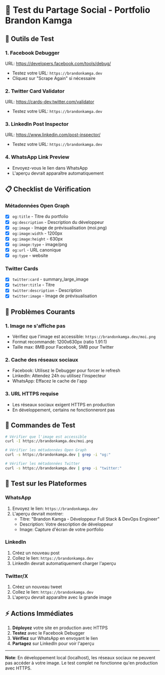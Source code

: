 # 🔗 Test du Partage Social - Portfolio Brandon Kamga

## 🧪 Outils de Test

### **1. Facebook Debugger**
URL: https://developers.facebook.com/tools/debug/
- Testez votre URL: `https://brandonkamga.dev`
- Cliquez sur "Scrape Again" si nécessaire

### **2. Twitter Card Validator**  
URL: https://cards-dev.twitter.com/validator
- Testez votre URL: `https://brandonkamga.dev`

### **3. LinkedIn Post Inspector**
URL: https://www.linkedin.com/post-inspector/
- Testez votre URL: `https://brandonkamga.dev`

### **4. WhatsApp Link Preview**
- Envoyez-vous le lien dans WhatsApp
- L'aperçu devrait apparaître automatiquement

## 📋 Checklist de Vérification

### **Métadonnées Open Graph**
- [x] `og:title` - Titre du portfolio
- [x] `og:description` - Description du développeur
- [x] `og:image` - Image de prévisualisation (moi.png)
- [x] `og:image:width` - 1200px
- [x] `og:image:height` - 630px
- [x] `og:image:type` - image/png
- [x] `og:url` - URL canonique
- [x] `og:type` - website

### **Twitter Cards**
- [x] `twitter:card` - summary_large_image
- [x] `twitter:title` - Titre
- [x] `twitter:description` - Description
- [x] `twitter:image` - Image de prévisualisation

## 🚨 Problèmes Courants

### **1. Image ne s'affiche pas**
- Vérifiez que l'image est accessible: `https://brandonkamga.dev/moi.png`
- Format recommandé: 1200x630px (ratio 1.91:1)
- Taille max: 8MB pour Facebook, 5MB pour Twitter

### **2. Cache des réseaux sociaux**
- Facebook: Utilisez le Debugger pour forcer le refresh
- LinkedIn: Attendez 24h ou utilisez l'inspecteur
- WhatsApp: Effacez le cache de l'app

### **3. URL HTTPS requise**
- Les réseaux sociaux exigent HTTPS en production
- En développement, certains ne fonctionneront pas

## 🔧 Commandes de Test

```bash
# Vérifier que l'image est accessible
curl -I https://brandonkamga.dev/moi.png

# Vérifier les métadonnées Open Graph
curl -s https://brandonkamga.dev | grep -i "og:"

# Vérifier les métadonnées Twitter
curl -s https://brandonkamga.dev | grep -i "twitter:"
```

## 📱 Test sur les Plateformes

### **WhatsApp**
1. Envoyez le lien: `https://brandonkamga.dev`
2. L'aperçu devrait montrer:
   - Titre: "Brandon Kamga - Développeur Full Stack & DevOps Engineer"
   - Description: Votre description de développeur
   - Image: Capture d'écran de votre portfolio

### **LinkedIn**
1. Créez un nouveau post
2. Collez le lien: `https://brandonkamga.dev`
3. LinkedIn devrait automatiquement charger l'aperçu

### **Twitter/X**
1. Créez un nouveau tweet
2. Collez le lien: `https://brandonkamga.dev`
3. L'aperçu devrait apparaître avec la grande image

## ⚡ Actions Immédiates

1. **Déployez** votre site en production avec HTTPS
2. **Testez** avec le Facebook Debugger
3. **Vérifiez** sur WhatsApp en envoyant le lien
4. **Partagez** sur LinkedIn pour voir l'aperçu

---

**Note**: En développement local (localhost), les réseaux sociaux ne peuvent pas accéder à votre image. Le test complet ne fonctionne qu'en production avec HTTPS.
